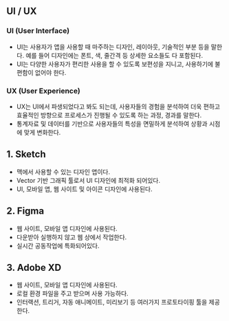 ## UI / UX

### UI (User Interface)

* UI는 사용자가 앱을 사용할 때 마주하는 디자인, 레이아웃, 기술적인 부분 등을 말한다. 예를 들어 디자인에는 폰트, 색, 줄간격 등 상세한 요소들도 다 포함된다.
* UI는 다양한 사용자가 편리한 사용을 할 수 있도록 보편성을 지니고, 사용하기에 불편함이 없어야 한다.

### UX (User Experience)

* UX는 UI에서 파생되었다고 봐도 되는데, 사용자들의 경험을 분석하여 더욱 편하고 효율적인 방향으로 프로세스가 진행될 수 있도록 하는 과정, 경과를 말한다.
* 통계자료 및 데이터를 기반으로 사용자들의 특성을 면밀하게 분석하여 상황과 시점에 맞게 변화한다. 



## 1. Sketch

* 맥에서 사용할 수 있는 디자인 앱이다.
* Vector 기반 그래픽 툴로서 UI 디자인에 최적화 되어있다.
* UI, 모바일 앱, 웹 사이트 및 아이콘 디자인에 사용된다.



## 2. Figma

* 웹 사이트, 모바일 앱 디자인에 사용된다.
* 다운받아 실행하지 않고 웹 상에서 작업한다.
* 실시간 공동작업에 특화되어있다.



## 3. Adobe XD

* 웹 사이트, 모바일 앱 디자인에 사용된다.
* 로컬 환경 파일을 주고 받으며 사용 가능하다.
* 인터랙션, 트리거, 자동 애니메이트, 미리보기 등 여러가지 프로토타이핑 툴을 제공한다.
